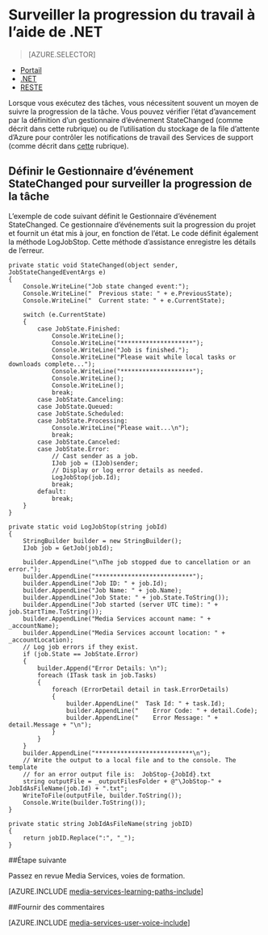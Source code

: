 <properties 
    pageTitle="Surveiller la progression du travail à l’aide de .NET" 
    description="Découvrez comment utiliser le code de gestionnaire d’événements pour suivre la progression de la tâche et envoyer des mises à jour de l’état. L’exemple de code est écrit en C# et utilise le Kit de développement de Services de support pour .NET." 
    services="media-services" 
    documentationCenter="" 
    authors="juliako" 
    manager="erikre" 
    editor=""/>

<tags 
    ms.service="media-services" 
    ms.workload="media" 
    ms.tgt_pltfrm="na" 
    ms.devlang="dotnet" 
    ms.topic="article" 
    ms.date="08/19/2016"   
    ms.author="juliako"/>

# <a name="monitor-job-progress-using-net"></a>Surveiller la progression du travail à l’aide de .NET

> [AZURE.SELECTOR]
- [Portail](media-services-portal-check-job-progress.md)
- [.NET](media-services-check-job-progress.md)
- [RESTE](media-services-rest-check-job-progress.md)

Lorsque vous exécutez des tâches, vous nécessitent souvent un moyen de suivre la progression de la tâche. Vous pouvez vérifier l’état d’avancement par la définition d’un gestionnaire d’événement StateChanged (comme décrit dans cette rubrique) ou de l’utilisation du stockage de la file d’attente d’Azure pour contrôler les notifications de travail des Services de support (comme décrit dans [cette](media-services-dotnet-check-job-progress-with-queues.md) rubrique).

## <a name="define-statechanged-event-handler-to-monitor-job-progress"></a>Définir le Gestionnaire d’événement StateChanged pour surveiller la progression de la tâche

L’exemple de code suivant définit le Gestionnaire d’événement StateChanged. Ce gestionnaire d’événements suit la progression du projet et fournit un état mis à jour, en fonction de l’état. Le code définit également la méthode LogJobStop. Cette méthode d’assistance enregistre les détails de l’erreur.

    private static void StateChanged(object sender, JobStateChangedEventArgs e)
    {
        Console.WriteLine("Job state changed event:");
        Console.WriteLine("  Previous state: " + e.PreviousState);
        Console.WriteLine("  Current state: " + e.CurrentState);
    
        switch (e.CurrentState)
        {
            case JobState.Finished:
                Console.WriteLine();
                Console.WriteLine("********************");
                Console.WriteLine("Job is finished.");
                Console.WriteLine("Please wait while local tasks or downloads complete...");
                Console.WriteLine("********************");
                Console.WriteLine();
                Console.WriteLine();
                break;
            case JobState.Canceling:
            case JobState.Queued:
            case JobState.Scheduled:
            case JobState.Processing:
                Console.WriteLine("Please wait...\n");
                break;
            case JobState.Canceled:
            case JobState.Error:
                // Cast sender as a job.
                IJob job = (IJob)sender;
                // Display or log error details as needed.
                LogJobStop(job.Id);
                break;
            default:
                break;
        }
    }
    
    private static void LogJobStop(string jobId)
    {
        StringBuilder builder = new StringBuilder();
        IJob job = GetJob(jobId);
    
        builder.AppendLine("\nThe job stopped due to cancellation or an error.");
        builder.AppendLine("***************************");
        builder.AppendLine("Job ID: " + job.Id);
        builder.AppendLine("Job Name: " + job.Name);
        builder.AppendLine("Job State: " + job.State.ToString());
        builder.AppendLine("Job started (server UTC time): " + job.StartTime.ToString());
        builder.AppendLine("Media Services account name: " + _accountName);
        builder.AppendLine("Media Services account location: " + _accountLocation);
        // Log job errors if they exist.  
        if (job.State == JobState.Error)
        {
            builder.Append("Error Details: \n");
            foreach (ITask task in job.Tasks)
            {
                foreach (ErrorDetail detail in task.ErrorDetails)
                {
                    builder.AppendLine("  Task Id: " + task.Id);
                    builder.AppendLine("    Error Code: " + detail.Code);
                    builder.AppendLine("    Error Message: " + detail.Message + "\n");
                }
            }
        }
        builder.AppendLine("***************************\n");
        // Write the output to a local file and to the console. The template 
        // for an error output file is:  JobStop-{JobId}.txt
        string outputFile = _outputFilesFolder + @"\JobStop-" + JobIdAsFileName(job.Id) + ".txt";
        WriteToFile(outputFile, builder.ToString());
        Console.Write(builder.ToString());
    }
    
    private static string JobIdAsFileName(string jobID)
    {
        return jobID.Replace(":", "_");
    }



##<a name="next-step"></a>Étape suivante

Passez en revue Media Services, voies de formation.

[AZURE.INCLUDE [media-services-learning-paths-include](../../includes/media-services-learning-paths-include.md)]

##<a name="provide-feedback"></a>Fournir des commentaires

[AZURE.INCLUDE [media-services-user-voice-include](../../includes/media-services-user-voice-include.md)]
